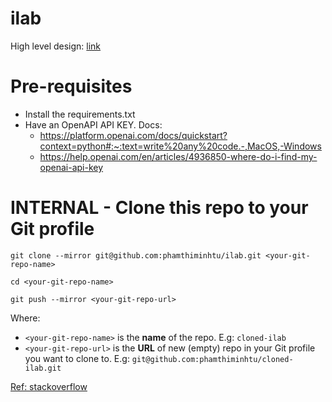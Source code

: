 # ilab
High level design: [link](https://lucid.app/lucidchart/43f83c16-c313-422e-9fc5-f5dd47dbe60c/edit?viewport_loc=-1953%2C-1553%2C7028%2C3270%2C0_0&invitationId=inv_1fa4fa0d-728b-4afb-bac6-7d6b5ad627af)

# Pre-requisites
- Install the requirements.txt
- Have an OpenAPI API KEY. Docs:
    - https://platform.openai.com/docs/quickstart?context=python#:~:text=write%20any%20code.-,MacOS,-Windows
    - https://help.openai.com/en/articles/4936850-where-do-i-find-my-openai-api-key

# INTERNAL - Clone this repo to your Git profile
`git clone --mirror git@github.com:phamthiminhtu/ilab.git <your-git-repo-name>`

`cd <your-git-repo-name>`

`git push --mirror <your-git-repo-url>`

Where:
* `<your-git-repo-name>` is the **name** of the repo. E.g: `cloned-ilab`
* `<your-git-repo-url>` is the **URL** of new (empty) repo in your Git profile you want to clone to. E.g: `git@github.com:phamthiminhtu/cloned-ilab.git`

[Ref: stackoverflow](https://stackoverflow.com/questions/17371150/moving-git-repository-content-to-another-repository-preserving-history#:~:text=If%20you%27re%20looking%20to%20preserve%20the%20existing%20branches%20and%20commit%20history%2C%20here%27s%20one%20way%20that%20worked%20for%20me.)



